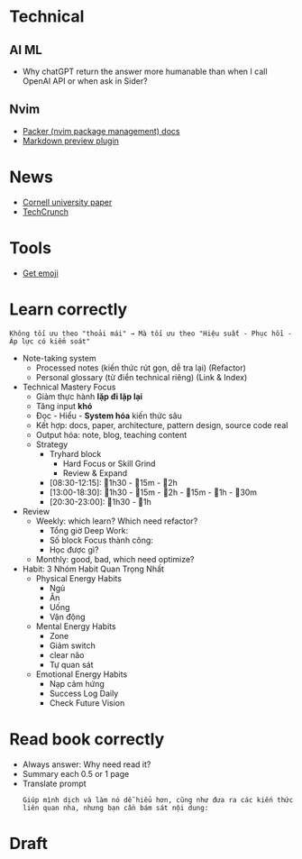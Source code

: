 # Technical

## AI ML

- Why chatGPT return the answer more humanable than when I call OpenAI API or when ask in Sider?

## Nvim

- [Packer (nvim package management) docs](https://github.com/wbthomason/packer.nvim)
- [Markdown preview plugin](https://github.com/iamcco/markdown-preview.nvim)

# News

- [Cornell university paper](https://arxiv.org/list?archive=cs&year=2025&month=all&submit=Go)
- [TechCrunch](https://techcrunch.com/latest/)

# Tools

- [Get emoji](https://gist.github.com/rxaviers/7360908)

# Learn correctly

`Không tối ưu theo "thoải mái" → Mà tối ưu theo "Hiệu suất - Phục hồi - Áp lực có kiểm soát"`

- Note-taking system
    - Processed notes (kiến thức rút gọn, dễ tra lại) (Refactor)
    - Personal glossary (từ điển technical riêng) (Link & Index)
- Technical Mastery Focus 
    - Giảm thực hành **lặp đi lặp lại**
    - Tăng input **khó**
    - Đọc - Hiểu - **System hóa** kiến thức sâu
    - Kết hợp: docs, paper, architecture, pattern design, source code real
    - Output hóa: note, blog, teaching content
    - Strategy
        - Tryhard block
            - Hard Focus or Skill Grind
            - Review & Expand
        - [08:30-12:15]: 💪1h30 - 🚧15m - 💪2h
        - [13:00-18:30]: 💪1h30 - 🚧15m - 💪2h - 🚧15m - 💪1h - 🏃30m
        - [20:30-23:00]: 💪1h30 - 🏃1h
- Review
    - Weekly: which learn? Which need refactor?
        - Tổng giờ Deep Work:
        - Số block Focus thành công:
        - Học được gì?
    - Monthly: good, bad, which need optimize? 
- Habit: 3 Nhóm Habit Quan Trọng Nhất
    - Physical Energy Habits
        - Ngủ
        - Ăn
        - Uống
        - Vận động
    - Mental Energy Habits
        - Zone
        - Giảm switch
        - clear não
        - Tự quan sát
    - Emotional Energy Habits
        - Nạp cảm hứng
        - Success Log Daily
        - Check Future Vision

# Read book correctly

- Always answer: Why need read it?
- Summary each 0.5 or 1 page
- Translate prompt
    ```
    Giúp mình dịch và làm nó dễ hiểu hơn, cũng như đưa ra các kiến thức liên quan nha, nhưng bạn cần bám sát nội dung:

    ```


# Draft
